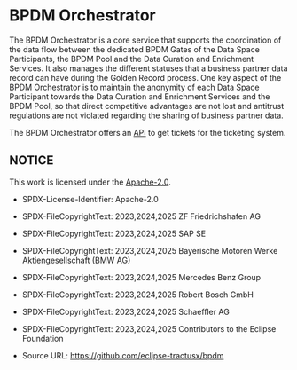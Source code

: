 # BPDM Orchestrator

The BPDM Orchestrator is a core service that supports the coordination of the data flow between the dedicated BPDM Gates of the Data Space Participants, the BPDM Pool and the Data Curation and Enrichment Services. It also manages the different statuses that a business partner data record can have during the Golden Record process. One key aspect of the BPDM Orchestrator is to maintain the anonymity of each Data Space Participant towards the Data Curation and Enrichment Services and the BPDM Pool, so that direct competitive advantages are not lost and antitrust regulations are not violated regarding the sharing of business partner data.

The BPDM Orchestrator offers an [API](../bpdm-orchestrator-api) to get tickets for the ticketing system.

## NOTICE

This work is licensed under the [Apache-2.0](https://www.apache.org/licenses/LICENSE-2.0).

- SPDX-License-Identifier: Apache-2.0
- SPDX-FileCopyrightText: 2023,2024,2025 ZF Friedrichshafen AG
- SPDX-FileCopyrightText: 2023,2024,2025 SAP SE
- SPDX-FileCopyrightText: 2023,2024,2025 Bayerische Motoren Werke Aktiengesellschaft (BMW AG)
- SPDX-FileCopyrightText: 2023,2024,2025 Mercedes Benz Group
- SPDX-FileCopyrightText: 2023,2024,2025 Robert Bosch GmbH
- SPDX-FileCopyrightText: 2023,2024,2025 Schaeffler AG
- SPDX-FileCopyrightText: 2023,2024,2025 Contributors to the Eclipse Foundation

- Source URL: <https://github.com/eclipse-tractusx/bpdm>
